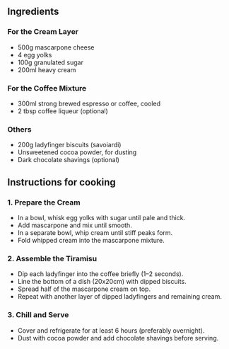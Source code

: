 ## Ingredients

### For the Cream Layer
- 500g mascarpone cheese
- 4 egg yolks
- 100g granulated sugar
- 200ml heavy cream

### For the Coffee Mixture
- 300ml strong brewed espresso or coffee, cooled
- 2 tbsp coffee liqueur (optional)

### Others
- 200g ladyfinger biscuits (savoiardi)
- Unsweetened cocoa powder, for dusting
- Dark chocolate shavings (optional)

## Instructions for cooking

### 1. Prepare the Cream
- In a bowl, whisk egg yolks with sugar until pale and thick.
- Add mascarpone and mix until smooth.
- In a separate bowl, whip cream until stiff peaks form.
- Fold whipped cream into the mascarpone mixture.

### 2. Assemble the Tiramisu
- Dip each ladyfinger into the coffee briefly (1–2 seconds).
- Line the bottom of a dish (20x20cm) with dipped biscuits.
- Spread half of the mascarpone cream on top.
- Repeat with another layer of dipped ladyfingers and remaining cream.

### 3. Chill and Serve
- Cover and refrigerate for at least 6 hours (preferably overnight).
- Dust with cocoa powder and add chocolate shavings before serving.
